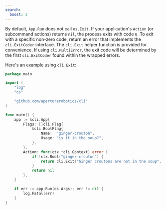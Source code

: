 ```yaml
---
search:
  boost: 2
---
```


By default, `App.Run` does not call `os.Exit`. If your application's `Action` (or subcommand actions) returns `nil`, the process exits with code `0`. To exit with a specific non-zero code, return an error that implements the `cli.ExitCoder` interface. The `cli.Exit` helper function is provided for convenience. If using `cli.MultiError`, the exit code will be determined by the first `cli.ExitCoder` found within the wrapped errors.

Here's an example using `cli.Exit`:
<!-- {
  "error": "Ginger croutons are not in the soup"
} -->
```go
package main

import (
	"log"
	"os"

	"github.com/aperturerobotics/cli"
)

func main() {
	app := &cli.App{
		Flags: []cli.Flag{
			&cli.BoolFlag{
				Name:  "ginger-crouton",
				Usage: "is it in the soup?",
			},
		},
		Action: func(ctx *cli.Context) error {
			if !ctx.Bool("ginger-crouton") {
				return cli.Exit("Ginger croutons are not in the soup", 86)
			}
			return nil
		},
	}

	if err := app.Run(os.Args); err != nil {
		log.Fatal(err)
	}
}
```
